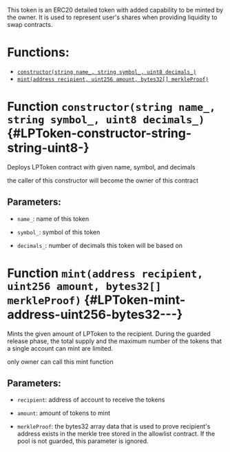 This token is an ERC20 detailed token with added capability to be minted by the owner.
It is used to represent user's shares when providing liquidity to swap contracts.

# Functions:

- [`constructor(string name_, string symbol_, uint8 decimals_)`](#LPToken-constructor-string-string-uint8-)
- [`mint(address recipient, uint256 amount, bytes32[] merkleProof)`](#LPToken-mint-address-uint256-bytes32---)

# Function `constructor(string name_, string symbol_, uint8 decimals_)` {#LPToken-constructor-string-string-uint8-}

Deploys LPToken contract with given name, symbol, and decimals

the caller of this constructor will become the owner of this contract

## Parameters:

- `name_`: name of this token

- `symbol_`: symbol of this token

- `decimals_`: number of decimals this token will be based on

# Function `mint(address recipient, uint256 amount, bytes32[] merkleProof)` {#LPToken-mint-address-uint256-bytes32---}

Mints the given amount of LPToken to the recipient. During the guarded release phase, the total supply
and the maximum number of the tokens that a single account can mint are limited.

only owner can call this mint function

## Parameters:

- `recipient`: address of account to receive the tokens

- `amount`: amount of tokens to mint

- `merkleProof`: the bytes32 array data that is used to prove recipient's address exists in the merkle tree
  stored in the allowlist contract. If the pool is not guarded, this parameter is ignored.
